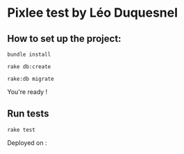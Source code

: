 Pixlee test by Léo Duquesnel
==

## How to set up the project:

`bundle install`

`rake db:create`

`rake:db migrate`

You're ready !

## Run tests

`rake test`

Deployed on : 